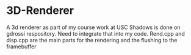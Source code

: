 # 3D-Renderer
A 3d renderer as part of my course work at USC
Shadows is done on gdrossi respository. Need to integrate that into my code.  Rend.cpp and disp.cpp are the main parts for the rendering and the flushing to the framebuffer
